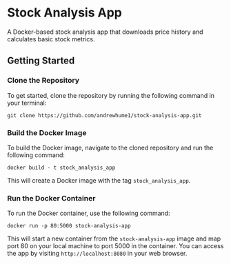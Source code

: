 # Stock Analysis App

A Docker-based stock analysis app that downloads price history and calculates basic stock metrics.

## Getting Started

### Clone the Repository

To get started, clone the repository by running the following command in your terminal:

```
git clone https://github.com/andrewhume1/stock-analysis-app.git
```

### Build the Docker Image

To build the Docker image, navigate to the cloned repository and run the following command:

```
docker build - t stock_analysis_app
```

This will create a Docker image with the tag `stock_analysis_app`.

### Run the Docker Container

To run the Docker container, use the following command:

```
docker run -p 80:5000 stock-analysis-app
```
This will start a new container from the `stock-analysis-app` image and map port 80 on your local machine to port 5000 in the container. You can access the app by visiting `http://localhost:8080` in your web browser.

